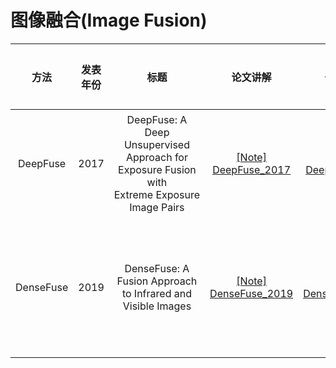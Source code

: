 # 图像融合(Image Fusion)

| 方法        | 发表年份 | 标题                                                                                           | 论文讲解                                                                  | 代码讲解                                                                  | 基础框架        | 任务场景      |
|:---------:|:----:|:--------------------------------------------------------------------------------------------:|:---------------------------------------------------------------------:|:---------------------------------------------------------------------:|:-----------:|:---------:|
| DeepFuse  | 2017 | DeepFuse: A Deep Unsupervised Approach for Exposure Fusion with Extreme Exposure Image Pairs | [[Note] DeepFuse_2017](https://www.bilibili.com/video/av1702095957/)  | [[code] DeepFuse_2017](https://www.bilibili.com/video/av1852192704/)  | CNN         | 多曝光图像融合   |
| DenseFuse | 2019 | DenseFuse: A Fusion Approach to Infrared and Visible Images                                  | [[Note] DenseFuse_2019](https://www.bilibili.com/video/av1402370327/) | [[Code] DenseFuse_2019](https://www.bilibili.com/video/av1952373152/) | AutoEncoder | 红外可见光图像融合 |

